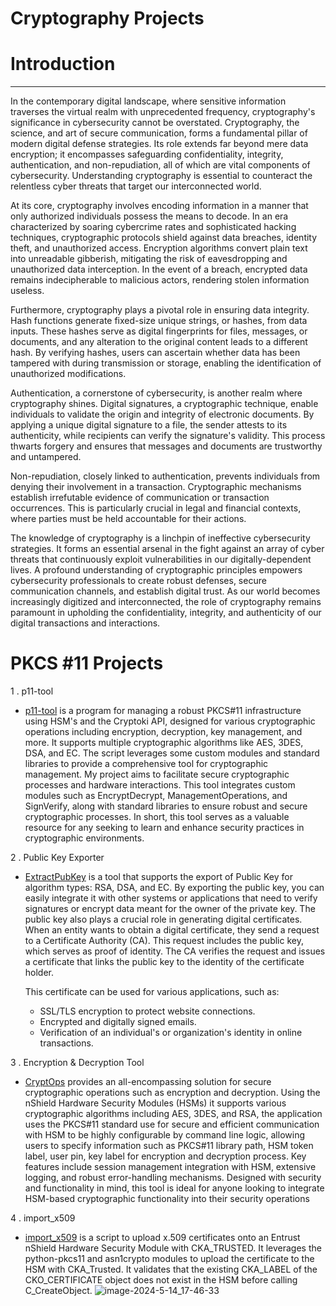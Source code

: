 #  Cryptography Projects #

# Introduction 
______________________________________________________
In the contemporary digital landscape, where sensitive information traverses the virtual realm with unprecedented frequency, cryptography's significance in cybersecurity cannot be overstated. Cryptography, the science, and art of secure communication, forms a fundamental pillar of modern digital defense strategies. Its role extends far beyond mere data encryption; it encompasses safeguarding confidentiality, integrity, authentication, and non-repudiation, all of which are vital components of cybersecurity. Understanding cryptography is essential  to counteract the relentless cyber threats that target our interconnected world.

At its core, cryptography involves encoding information in a manner that only authorized individuals possess the means to decode. In an era characterized by soaring cybercrime rates and sophisticated hacking techniques, cryptographic protocols shield against data breaches, identity theft, and unauthorized access. Encryption algorithms convert plain text into unreadable gibberish, mitigating the risk of eavesdropping and unauthorized data interception. In the event of a breach, encrypted data remains indecipherable to malicious actors, rendering stolen information useless.

Furthermore, cryptography plays a pivotal role in ensuring data integrity. Hash functions generate fixed-size unique strings, or hashes, from data inputs. These hashes serve as digital fingerprints for files, messages, or documents, and any alteration to the original content leads to a different hash. By verifying hashes, users can ascertain whether data has been tampered with during transmission or storage, enabling the identification of unauthorized modifications.

Authentication, a cornerstone of cybersecurity, is another realm where cryptography shines. Digital signatures, a cryptographic technique, enable individuals to validate the origin and integrity of electronic documents. By applying a unique digital signature to a file, the sender attests to its authenticity, while recipients can verify the signature's validity. This process thwarts forgery and ensures that messages and documents are trustworthy and untampered.

Non-repudiation, closely linked to authentication, prevents individuals from denying their involvement in a transaction. Cryptographic mechanisms establish irrefutable evidence of communication or transaction occurrences. This is particularly crucial in legal and financial contexts, where parties must be held accountable for their actions.

The knowledge of cryptography is a linchpin of ineffective cybersecurity strategies. It forms an essential arsenal in the fight against an array of cyber threats that continuously exploit vulnerabilities in our digitally-dependent lives. A profound understanding of cryptographic principles empowers cybersecurity professionals to create robust defenses, secure communication channels, and establish digital trust. As our world becomes increasingly digitized and interconnected, the role of cryptography remains paramount in upholding the confidentiality, integrity, and authenticity of our digital transactions and interactions.



# PKCS #11 Projects # 

1 . p11-tool

   - [p11-tool](https://github.com/krypt0k1/CryptographyProjects/tree/p11-tool.py) is a program for managing a robust PKCS#11 infrastructure using HSM's and the Cryptoki API, designed for various cryptographic operations including encryption, decryption, key management, and more. It supports multiple cryptographic algorithms like AES, 3DES, DSA, and EC. The script leverages some custom modules and standard libraries to provide a comprehensive tool for cryptographic management. My project aims to facilitate secure cryptographic processes and hardware interactions. This tool integrates custom modules such as EncryptDecrypt, ManagementOperations, and SignVerify, along with standard libraries to ensure robust and secure cryptographic processes. In short, this tool serves as a valuable resource for any seeking to learn and enhance security practices in cryptographic environments.


2 . Public Key Exporter
   - [ExtractPubKey](https://github.com/krypt0k1/CryptographyProjects/blob/main/extractpubkey.py) is a tool that supports the export of Public Key for algorithm types: RSA, DSA, and EC. By exporting the public key, you can easily integrate it with other systems or applications that need to verify signatures or encrypt data meant for the owner of the private key. The public key also plays a crucial role in generating digital certificates. When an entity wants to obtain a digital certificate, they send a request to a Certificate Authority (CA). This request includes the public key, which serves as proof of identity. The CA verifies the request and issues a certificate that links the public key to the identity of the certificate holder.
     
     This certificate can be used for various applications, such as:
      * SSL/TLS encryption to protect website connections.
      * Encrypted and digitally signed emails.
      * Verification of an individual's or organization's identity in online transactions.
        
3 . Encryption & Decryption Tool 
   - [CryptOps](https://github.com/krypt0k1/CryptographyProjects/blob/main/cryptops.py) provides an all-encompassing solution for secure cryptographic operations such as encryption and decryption. Using the nShield Hardware Security Modules (HSMs) it supports various cryptographic algorithms including AES, 3DES, and RSA, the application uses the PKCS#11 standard use for secure and efficient communication with HSM to be highly configurable by command line logic, allowing users to specify information such as PKCS#11 library path, HSM token label, user pin, key label for encryption and decryption process. Key features include session management integration with HSM, extensive logging, and robust error-handling mechanisms. Designed with security and functionality in mind, this tool is ideal for anyone looking to integrate HSM-based cryptographic functionality into their security operations

4 . import_x509 
   - [import_x509](https://github.com/krypt0k1/CryptographyProjects/blob/main/import_x509.py) is a script to upload x.509 certificates onto an Entrust nShield Hardware Security Module with CKA_TRUSTED. It leverages the python-pkcs11 and asn1crypto modules to upload the certificate to the HSM with CKA_Trusted. It validates that the existing CKA_LABEL of the CKO_CERTIFICATE object does not exist in the HSM before calling C_CreateObject.
     ![image-2024-5-14_17-46-33](https://github.com/krypt0k1/CryptographyProjects/assets/111711434/641fd8df-7e5f-4d5c-ae0e-3d532a581c0a)




